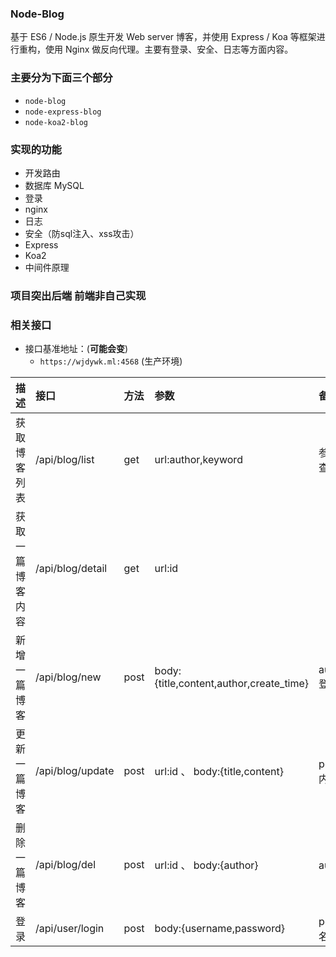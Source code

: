 ### Node-Blog

基于 ES6 / Node.js 原生开发 Web server 博客，并使用 Express / Koa 等框架进行重构，使用 Nginx 做反向代理。主要有登录、安全、日志等方面内容。

### 主要分为下面三个部分

- `node-blog`
- `node-express-blog`
- `node-koa2-blog`

### 实现的功能
- 开发路由
- 数据库 MySQL
- 登录
- nginx
- 日志
- 安全（防sql注入、xss攻击）
- Express
- Koa2
- 中间件原理

### 项目突出后端 前端非自己实现

### 相关接口
- 接口基准地址：(**可能会变**)
  - `https://wjdywk.ml:4568` (生产环境)

| 描述             | 接口             | 方法 | 参数                                    | 备注                         |
| :--------------- | :--------------- | :--- | :-------------------------------------- | :--------------------------- |
| 获取博客列表     | /api/blog/list   | get  | url:author,keyword                      | 参数为空，不进行查询过滤     |
| 获取一篇博客内容 | /api/blog/detail | get  | url:id                                  |                              |
| 新增一篇博客     | /api/blog/new    | post | body:{title,content,author,create_time} | author,create_time登录后获取 |
| 更新一篇博客     | /api/blog/update | post | url:id 、 body:{title,content}          | postData中有更新内容         |
| 删除一篇博客     | /api/blog/del    | post | url:id 、 body:{author}                 | author登录后获取             |
| 登录             | /api/user/login  | post | body:{username,password}                | postData中有用户名密码       |